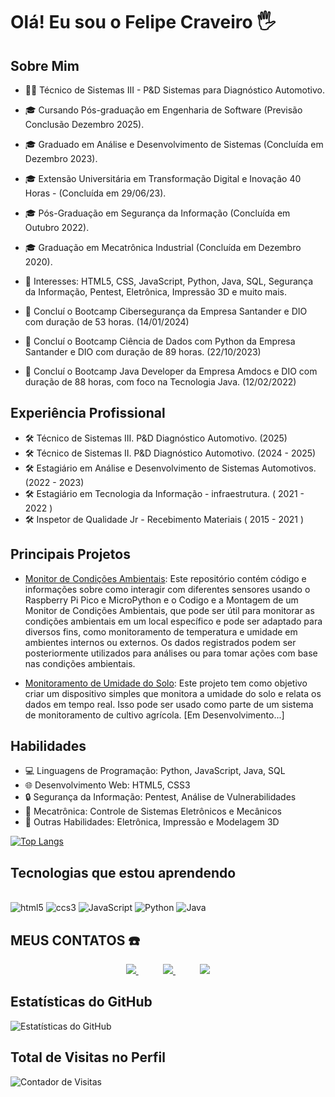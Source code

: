 # Olá! Eu sou o Felipe Craveiro 🖐️

## Sobre Mim
- 👨‍💻 Técnico de Sistemas III - P&D Sistemas para Diagnóstico Automotivo.
- 🎓 Cursando Pós-graduação em Engenharia de Software (Previsão Conclusão Dezembro 2025).
- 🎓 Graduado em Análise e Desenvolvimento de Sistemas (Concluída em Dezembro 2023).
- 🎓 Extensão Universitária em Transformação Digital e Inovação 40 Horas - (Concluída em 29/06/23).
- 🎓 Pós-Graduação em Segurança da Informação (Concluída em Outubro 2022).
- 🎓 Graduação em Mecatrônica Industrial (Concluída em Dezembro 2020).

- 🌟 Interesses: HTML5, CSS, JavaScript, Python, Java, SQL, Segurança da Informação, Pentest, Eletrônica, Impressão 3D e muito mais.

- 🚀 Concluí o Bootcamp Cibersegurança da Empresa Santander e DIO com duração de 53 horas. (14/01/2024)  
- 🚀 Concluí o Bootcamp Ciência de Dados com Python da Empresa Santander e DIO com duração de 89 horas. (22/10/2023)
- 🚀 Concluí o Bootcamp Java Developer da Empresa Amdocs e DIO com duração de 88 horas, com foco na Tecnologia Java. (12/02/2022)

## Experiência Profissional
- 🛠️ Técnico de Sistemas III. P&D Diagnóstico Automotivo. (2025)
- 🛠️ Técnico de Sistemas  II. P&D Diagnóstico Automotivo. (2024 - 2025)
- 🛠️ Estagiário em Análise e Desenvolvimento de Sistemas Automotivos. (2022 - 2023)
- 🛠️ Estagiário em Tecnologia da Informação - infraestrutura. ( 2021 - 2022 )
- 🛠️ Inspetor de Qualidade Jr - Recebimento Materiais ( 2015 - 2021 )

## Principais Projetos
- [Monitor de Condições Ambientais](https://github.com/flpcnc/Pi-Pico-Projects): Este repositório contém código e informações sobre como interagir com diferentes sensores usando o Raspberry Pi Pico e MicroPython e o Codigo e a Montagem de um Monitor de Condições Ambientais, que pode ser útil para monitorar as condições ambientais em um local específico e pode ser adaptado para diversos fins, como monitoramento de temperatura e umidade em ambientes internos ou externos. Os dados registrados podem ser posteriormente utilizados para análises ou para tomar ações com base nas condições ambientais.

- [Monitoramento de Umidade do Solo](https://github.com/flpcnc/Monitoramento-de-Umidade-do-Solo): Este projeto tem como objetivo criar um dispositivo simples que monitora a umidade do solo e relata os dados em tempo real. Isso pode ser usado como parte de um sistema de monitoramento de cultivo agrícola. [Em Desenvolvimento...]

## Habilidades
- 💻 Linguagens de Programação: Python, JavaScript, Java, SQL
- 🌐 Desenvolvimento Web: HTML5, CSS3
- 🔒 Segurança da Informação: Pentest, Análise de Vulnerabilidades
- 🤖 Mecatrônica: Controle de Sistemas Eletrônicos e Mecânicos
- 🌟 Outras Habilidades: Eletrônica, Impressão e Modelagem 3D

[![Top Langs](https://github-readme-stats.vercel.app/api/top-langs/?username=flpcnc&layout=compact)](https://github.com/anuraghazra/github-readme-stats)

## Tecnologias que estou aprendendo
<div style="display: inline_block"><br/> 
    <img aling=center alt=html5 src="https://img.shields.io/badge/HTML5-E34F26?style=for-the-badge&logo=html5&logoColor=white"> </img>
    <img aling=center alt=ccs3 src="https://img.shields.io/badge/CSS3-1572B6?style=for-the-badge&logo=css3&logoColor=white"> </img>
    <img aling=center alt=JavaScript src="https://img.shields.io/badge/JavaScript-F7DF1E?style=for-the-badge&logo=javascript&logoColor=black"> </img>
    <img aling=center alt=Python src="https://img.shields.io/badge/Python-14354C?style=for-the-badge&logo=python&logoColor=white"> </img>
    <img aling=center alt=Java src="https://img.shields.io/badge/Java-ED8B00?style=for-the-badge&logo=java&logoColor=white"> </img>
</div>

## MEUS CONTATOS ☎️
<p align="center">
    <a href="https://github.com/flpcnc">
        <img  src="https://img.shields.io/badge/GitHub-100000?style=for-the-badge&logo=github&logoColor=white&link=mailto:https://github.com/flpcnc">
    </a>
    &nbsp;&nbsp;&nbsp;&nbsp;&nbsp;&nbsp;&nbsp;&nbsp;&nbsp;
    <a href="mailto:felipe.c.n.craveiro@gmail.com">
        <img src="https://img.shields.io/badge/Gmail-D14836?&style=for-the-badge&logo=gmail&logoColor=white&link=mailto:felipe.c.n.craveiro@gmail.com">
    </a>
    &nbsp;&nbsp;&nbsp;&nbsp;&nbsp;&nbsp;&nbsp;&nbsp;&nbsp;
    <a href="https://www.linkedin.com/in/felipe-craveiro/">
        <img src="https://img.shields.io/badge/LinkedIn-%230077B5.svg?&style=for-the-badge&logo=linkedin&logoColor=white&link=mailto:https://www.linkedin.com/in/felipe-craveiro/">
    </a>
</p>

## Estatísticas do GitHub
![Estatísticas do GitHub](https://github-readme-stats.vercel.app/api?username=flpcnc&show_icons=true&theme=dracula)

## Total de Visitas no Perfil
![Contador de Visitas](https://web-production-profile-views.up.railway.app/count.svg?user=flpcnc&color=green&width=140&height=28&cachebust=1234567890)
